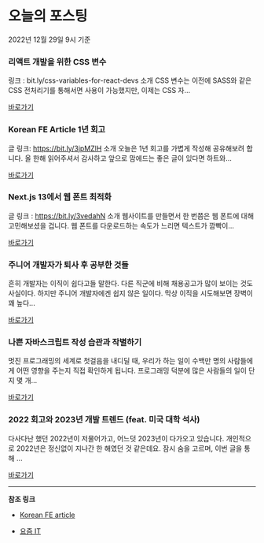 # 오늘의 포스팅 
2022년 12월 29일 9시 기준 

###  리액트 개발을 위한 CSS 변수 

 링크 : bit.ly/css-variables-for-react-devs 소개 CSS 변수는 이전에 SASS와 같은 CSS 전처리기를 통해서면 사용이 가능했지만, 이제는 CSS 자... 

 [바로가기](https://kofearticle.substack.com/p/korean-fe-article-css-654) 

###  Korean FE Article 1년 회고 

 글 링크: https://bit.ly/3jpMZlH 소개 오늘은 1년 회고를 가볍게 작성해 공유해보려 합니다. 올 한해 읽어주셔서 감사하고 앞으로 맘에드는 좋은 글이 있다면 하트와... 

 [바로가기](https://kofearticle.substack.com/p/korean-fe-article-korean-fe-article) 

###  Next.js 13에서 웹 폰트 최적화 

 글 링크 : https://bit.ly/3vedahN 소개 웹사이트를 만들면서 한 번쯤은 웹 폰트에 대해 고민해보셨을 겁니다. 웹 폰트를 다운로드하는 속도가 느리면 텍스트가 깜빡이... 

 [바로가기](https://kofearticle.substack.com/p/korean-fe-article-nextjs-13) 

### 주니어 개발자가 퇴사 후 공부한 것들 

 흔히 개발자는 이직이 쉽다고들 말한다. 다른 직군에 비해 채용공고가 많이 보이는 것도 사실이다. 하지만 주니어 개발자에겐 쉽지 않은 일이다. 막상 이직을 시도해보면 장벽이 꽤 높다... 

 [바로가기](https://yozm.wishket.com/magazine/detail/1842/) 

### 나쁜 자바스크립트 작성 습관과 작별하기 

 멋진 프로그래밍의 세계로 첫걸음을 내디딜 때, 우리가 하는 일이 수백만 명의 사람들에게 어떤 영향을 주는지 직접 확인하게 됩니다. 프로그래밍 덕분에 많은 사람들의 일이 단지 몇 개... 

 [바로가기](https://yozm.wishket.com/magazine/detail/1836/) 

### 2022 회고와 2023년 개발 트렌드 (feat. 미국 대학 석사) 

 다사다난 했던 2022년이 저물어가고, 어느덧 2023년이 다가오고 있습니다. 개인적으로 2022년은 정신없이 지나간 한 해였던 것 같은데요. 잠시 숨을 고르며, 이번 글을 통해 ... 

 [바로가기](https://yozm.wishket.com/magazine/detail/1833/) 

---

**참조 링크**

- [Korean FE article](https://kofearticle.substack.com) 

- [요즘 IT](https://yozm.wishket.com/magazine) 

